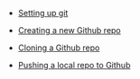  + [Setting up git](git_setup.md)

 + [Creating a new Github repo](Creating_a_new_Github_repo.md)
 
 + [Cloning a  Github repo](Cloning_a_Github_repo.md)

 + [Pushing a local repo to Github](push_repo_to_github.md)
